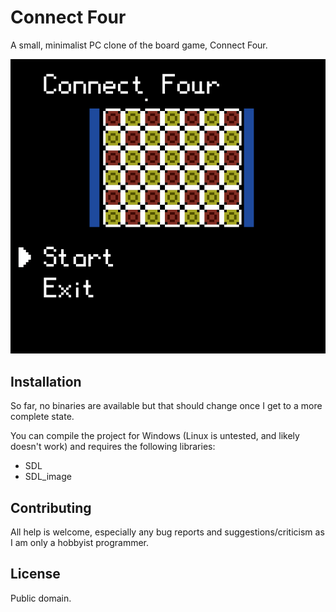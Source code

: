 # Connect Four
 
A small, minimalist PC clone of the board game, Connect Four.

![Oh baby](menu.png)

## Installation

So far, no binaries are available but that should change once I get to a more complete state.

You can compile the project for Windows (Linux is untested, and likely doesn't work) and requires the following libraries:
- SDL
- SDL_image

## Contributing

All help is welcome, especially any bug reports and suggestions/criticism as I am only a hobbyist programmer.

## License

Public domain.